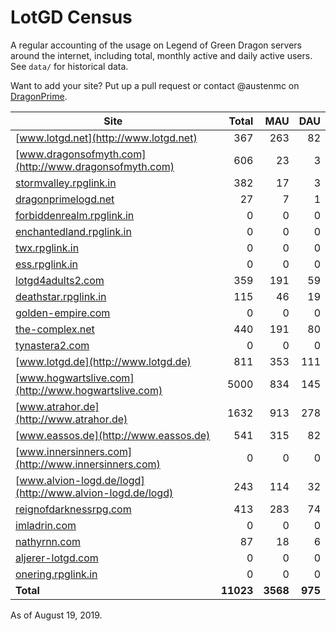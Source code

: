 # LotGD Census
A regular accounting of the usage on Legend of Green Dragon servers around the internet, including total, monthly active and daily active users. See `data/` for historical data.

Want to add your site? Put up a pull request or contact @austenmc on [DragonPrime](http://dragonprime.net).


Site | Total | MAU | DAU
--- | ---:| ---:| ---:
[www.lotgd.net](http://www.lotgd.net)|367|263|82
[www.dragonsofmyth.com](http://www.dragonsofmyth.com)|606|23|3
[stormvalley.rpglink.in](http://stormvalley.rpglink.in)|382|17|3
[dragonprimelogd.net](http://dragonprimelogd.net)|27|7|1
[forbiddenrealm.rpglink.in](http://forbiddenrealm.rpglink.in)|0|0|0
[enchantedland.rpglink.in](http://enchantedland.rpglink.in)|0|0|0
[twx.rpglink.in](http://twx.rpglink.in)|0|0|0
[ess.rpglink.in](http://ess.rpglink.in)|0|0|0
[lotgd4adults2.com](http://lotgd4adults2.com)|359|191|59
[deathstar.rpglink.in](http://deathstar.rpglink.in)|115|46|19
[golden-empire.com](http://golden-empire.com)|0|0|0
[the-complex.net](http://the-complex.net)|440|191|80
[tynastera2.com](http://tynastera2.com)|0|0|0
[www.lotgd.de](http://www.lotgd.de)|811|353|111
[www.hogwartslive.com](http://www.hogwartslive.com)|5000|834|145
[www.atrahor.de](http://www.atrahor.de)|1632|913|278
[www.eassos.de](http://www.eassos.de)|541|315|82
[www.innersinners.com](http://www.innersinners.com)|0|0|0
[www.alvion-logd.de/logd](http://www.alvion-logd.de/logd)|243|114|32
[reignofdarknessrpg.com](http://reignofdarknessrpg.com)|413|283|74
[imladrin.com](http://imladrin.com)|0|0|0
[nathyrnn.com](http://nathyrnn.com)|87|18|6
[aljerer-lotgd.com](http://aljerer-lotgd.com)|0|0|0
[onering.rpglink.in](http://onering.rpglink.in)|0|0|0
**Total**|**11023**|**3568**|**975**

As of August 19, 2019.
